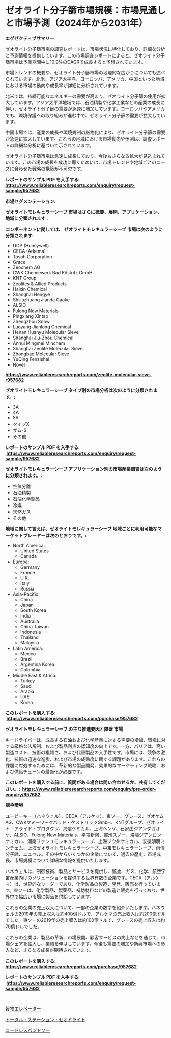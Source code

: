 <p><h1>ゼオライト分子篩市場規模：市場見通しと市場予測（2024年から2031年）</h1></p><p><strong>エグゼクティブサマリー</strong></p>
<p><p>ゼオライト分子篩市場の調査レポートは、市場状況に特化しており、詳細な分析と予測情報を提供しています。この市場調査レポートによると、ゼオライト分子篩市場は予測期間中に10.9%のCAGRで成長すると予想されています。</p><p>市場トレンドの概要や、ゼオライト分子篩市場の地理的な広がりについても述べられています。北米、アジア太平洋、ヨーロッパ、アメリカ、中国といった地域における市場の動向や成長率が詳細に分析されています。</p><p>北米では、持続可能なエネルギーの需要が高まり、ゼオライト分子篩の使用が拡大しています。アジア太平洋地域では、石油精製や化学工業などの産業の成長に伴い、ゼオライト分子篩の需要が急速に増加しています。ヨーロッパやアメリカでも、環境保護への取り組みが進む中で、ゼオライト分子篩の需要が拡大しています。</p><p>中国市場では、産業の成長や環境規制の厳格化により、ゼオライト分子篩の需要が急速に拡大しています。これらの地域における市場動向や予測は、調査レポートの詳細な分析に基づいて示されています。</p><p>ゼオライト分子篩市場は急速に成長しており、今後もさらなる拡大が見込まれています。この市場の成長を成功に導くためには、市場トレンドや地域ごとのニーズに合わせた戦略の構築が不可欠です。</p></p>
<p><strong>レポートのサンプル PDF を入手する: <a href="https://www.reliableresearchreports.com/enquiry/request-sample/957682">https://www.reliableresearchreports.com/enquiry/request-sample/957682</a></strong></p>
<p><strong>市場セグメンテーション:</strong></p>
<p><strong> ゼオライトモレキュラーシーブ 市場はさらに概要、展開、アプリケーション、地域に分類されます :</strong></p>
<p><strong>コンポーネントに関しては、 ゼオライトモレキュラーシーブ 市場は次のように分類されます: &nbsp;</strong></p>
<p><ul><li>UOP (Honeywell)</li><li>CECA (Arkema)</li><li>Tosoh Corporation</li><li>Grace</li><li>Zeochem AG</li><li>CWK Chemiewerk Bad Köstritz GmbH</li><li>KNT Group</li><li>Zeolites & Allied Products</li><li>Haixin Chemical</li><li>Shanghai Hengye</li><li>Shijiazhuang Jianda Gaoke</li><li>ALSIO</li><li>Fulong New Materials</li><li>Pingxiang Xintao</li><li>Zhengzhou Snow</li><li>Luoyang Jianlong Chemical</li><li>Henan Huanyu Molecular Sieve</li><li>Shanghai Jiu-Zhou Chemical</li><li>Anhui Mingmei Minchem</li><li>Shanghai Zeolite Molecular Sieve</li><li>Zhongbao Molecular Sieve</li><li>YuQing Fenzishai</li><li>Novel</li></ul></p>
<p><strong><a href="https://www.reliableresearchreports.com/zeolite-molecular-sieve-r957682">https://www.reliableresearchreports.com/zeolite-molecular-sieve-r957682</a></strong></p>
<p><strong> ゼオライトモレキュラーシーブ タイプ別の市場分析は次のように分類されます。:</strong></p>
<p><ul><li>3A</li><li>4A</li><li>5A</li><li>タイプX</li><li>ザム-5</li><li>その他</li></ul></p>
<p><strong>レポートのサンプル PDF を入手する: &nbsp;<a href="https://www.reliableresearchreports.com/enquiry/request-sample/957682">https://www.reliableresearchreports.com/enquiry/request-sample/957682</a></strong></p>
<p><strong> ゼオライトモレキュラーシーブ アプリケーション別の市場産業調査は次のように分類されます。:</strong></p>
<p><ul><li>空気分離</li><li>石油精製</li><li>石油化学製品</li><li>冷媒</li><li>天然ガス</li><li>その他</li></ul></p>
<p><strong>地域に関して言えば、ゼオライトモレキュラーシーブ 地域ごとに利用可能なマーケットプレーヤーは次のとおりです。:</strong></p>
<p><ul>
    <li>
        North America:
        <ul>
            <li>United States</li>
            <li>Canada</li>
        </ul>
    </li>
    <li>
        Europe:
        <ul>
            <li>Germany</li>
            <li>France</li>
            <li>U.K.</li>
            <li>Italy</li>
            <li>Russia</li>
        </ul>
    </li>
    <li>
        Asia-Pacific:
        <ul>
            <li>China</li>
            <li>Japan</li>
            <li>South Korea</li>
            <li>India</li>
            <li>Australia</li>
            <li>China Taiwan</li>
            <li>Indonesia</li>
            <li>Thailand</li>
            <li>Malaysia</li>
        </ul>
    </li>
    <li>
        Latin America:
        <ul>
            <li>Mexico</li>
            <li>Brazil</li>
            <li>Argentina Korea</li>
            <li>Colombia</li>
        </ul>
    </li>
    <li>
        Middle East & Africa:
        <ul>
            <li>Turkey</li>
            <li>Saudi</li>
            <li>Arabia</li>
            <li>UAE</li>
            <li>Korea</li>
        </ul>
    </li>
    </ul></p>
<p><strong>このレポートを購入する: &nbsp;<a href="https://www.reliableresearchreports.com/purchase/957682">https://www.reliableresearchreports.com/purchase/957682</a></strong></p>
<p><strong>ゼオライトモレキュラーシーブ の主な推進要因と障壁 市場</strong></p>
<p><p>キードライバーは、成長する石油および化学産業に対する需要の増加、環境に対する厳格な法規制、および製品利点の認知度の向上です。一方、バリアは、高い製造コスト、技術の複雑さ、および代替製品の入手性です。市場には、競争の激化、技術の迅速な進歩、および市場の成熟度に関する課題があります。これらの課題に対処するためには、革新的な製品開発、効果的なマーケティング戦略、および供給チェーンの最適化が必要です。</p></p>
<p><strong>このレポートを購入する前に、質問がある場合は問い合わせるか、共有してください。:&nbsp; <a href="https://www.reliableresearchreports.com/enquiry/pre-order-enquiry/957682">https://www.reliableresearchreports.com/enquiry/pre-order-enquiry/957682</a></strong></p>
<p><strong>競争環境</strong></p>
<p><p>ユーピーキー（ハネウェル）、CECA（アルケマ）、東ソー、グレース、ゼオケムAG、CWKケミーワークバッド・ケストリッツGmbH、KNTグループ、ゼオライト・アライド・プロダクツ、海信ケミカル、上海ヘンゲ、石家庄ジアンダガオケ、ALSIO、Fulong New Materials、平項新陶、鄭州スノー、洛陽ジアンロンケミカル、河南ファンユモレキュラーシーブ、上海ジウ州ケミカル、安徽明明ミンチェム、上海ゼオライトモレキュラーシーブ、中宝モレキュラーシーブ、雨情分子師、ニュベル。その中からいくつかの企業について、過去の歴史、市場成長、市場規模について詳細な情報を提供いたします。</p><p>ハネウェルは、制御技術、製品とサービスを提供し、鉱油、ガス、化学、航空宇宙産業向けのソリューションを提供する世界有数の企業です。CECA（アルケマ）は、世界的なリーダーであり、化学製品の製造、開発、販売を行っています。東ソーは、化学製品、製薬品、補助材料などの製造と販売を行っており、世界中で幅広い市場に製品を供給しています。</p><p>これらの企業の売上収入について、一部の企業の数字を紹介いたします。ハネウェルの2019年の売上収入は約400億ドルで、アルケマの売上収入は約200億ドルでした。東ソーの2019年の売上収入は約100億ドルで、グレースの売上収入は約70億ドルでした。</p><p>これらの企業は、製品の革新、市場展開、顧客サービスの向上などを通じて、市場シェアを拡大し、業績を伸ばしています。今後も需要の増加や新興市場への参入など、さらなる成長が期待されています。</p></p>
<p><strong>このレポートを購入する: &nbsp; <a href="https://www.reliableresearchreports.com/purchase/957682">https://www.reliableresearchreports.com/purchase/957682</a></strong></p>
<p><strong>レポートのサンプル PDF を入手する: &nbsp;<a href="https://www.reliableresearchreports.com/enquiry/request-sample/957682">https://www.reliableresearchreports.com/enquiry/request-sample/957682</a></strong><strong></strong></p>
<p>&nbsp;</p>
<p><p><a href="https://medium.com/@wilmerwalsh1/%E7%A9%80%E7%89%A9%E3%82%A8%E3%83%AC%E3%83%99%E3%83%BC%E3%82%BF%E3%83%BC%E5%B8%82%E5%A0%B4%E3%81%AE%E8%AA%BF%E6%9F%BB%E3%83%AC%E3%83%9D%E3%83%BC%E3%83%88-%E3%81%9D%E3%81%AE%E6%AD%B4%E5%8F%B2%E3%81%A82024%E5%B9%B4%E3%81%8B%E3%82%892031%E5%B9%B4%E3%81%BE%E3%81%A7%E3%81%AE%E4%BA%88%E6%B8%AC-ee56e7c8fcad">穀物エレベーター</a></p><p><a href="https://github.com/Sophiaard2003/Market-Research-Report-List-1/blob/main/848228619579.md">トータル・ステーション・セオドライト</a></p><p><a href="https://medium.com/@diegomoen2016/%E3%82%B3%E3%83%BC%E3%83%89%E3%83%AC%E3%82%B9%E3%83%90%E3%83%B3%E3%83%89%E3%82%BD%E3%83%BC%E5%B8%82%E5%A0%B4%E3%82%B7%E3%82%A7%E3%82%A2%E3%81%AE%E9%80%B2%E5%8C%96%E3%81%A8%E5%B8%82%E5%A0%B4%E6%88%90%E9%95%B7%E3%83%88%E3%83%AC%E3%83%B3%E3%83%892024%E5%B9%B4%E3%81%8B%E3%82%892031%E5%B9%B4%E3%81%BE%E3%81%A7-dee14c03f348">コードレスバンドソー</a></p></p>